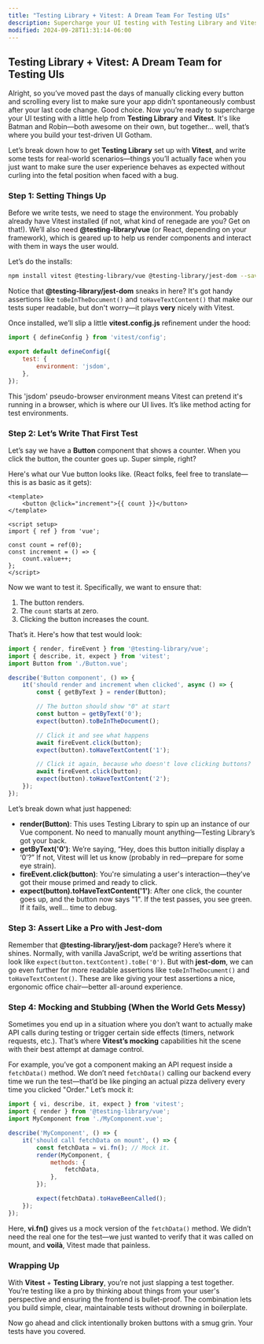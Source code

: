 ```yaml
---
title: "Testing Library + Vitest: A Dream Team For Testing UIs"
description: Supercharge your UI testing with Testing Library and Vitest.
modified: 2024-09-28T11:31:14-06:00
---
```


## Testing Library + Vitest: A Dream Team for Testing UIs

Alright, so you’ve moved past the days of manually clicking every button and scrolling every list to make sure your app didn’t spontaneously combust after your last code change. Good choice. Now you’re ready to supercharge your UI testing with a little help from **Testing Library** and **Vitest**. It's like Batman and Robin—both awesome on their own, but together… well, that’s where you build your test-driven UI Gotham.

Let’s break down how to get **Testing Library** set up with **Vitest**, and write some tests for real-world scenarios—things you’ll actually face when you just want to make sure the user experience behaves as expected without curling into the fetal position when faced with a bug.

### Step 1: Setting Things Up

Before we write tests, we need to stage the environment. You probably already have Vitest installed (if not, what kind of renegade are you? Get on that!). We’ll also need **@testing-library/vue** (or React, depending on your framework), which is geared up to help us render components and interact with them in ways the user would.

Let’s do the installs:

```bash
npm install vitest @testing-library/vue @testing-library/jest-dom --save-dev
```

Notice that **@testing-library/jest-dom** sneaks in here? It's got handy assertions like `toBeInTheDocument()` and `toHaveTextContent()` that make our tests super readable, but don't worry—it plays **very** nicely with Vitest.

Once installed, we’ll slip a little **vitest.config.js** refinement under the hood:

```javascript
import { defineConfig } from 'vitest/config';

export default defineConfig({
	test: {
		environment: 'jsdom',
	},
});
```

This 'jsdom' pseudo-browser environment means Vitest can pretend it's running in a browser, which is where our UI lives. It’s like method acting for test environments.

### Step 2: Let’s Write That First Test

Let’s say we have a **Button** component that shows a counter. When you click the button, the counter goes up. Super simple, right?

Here's what our Vue button looks like. (React folks, feel free to translate—this is as basic as it gets):

```vue
<template>
	<button @click="increment">{{ count }}</button>
</template>

<script setup>
import { ref } from 'vue';

const count = ref(0);
const increment = () => {
	count.value++;
};
</script>
```

Now we want to test it. Specifically, we want to ensure that:

1. The button renders.
2. The `count` starts at zero.
3. Clicking the button increases the count.

That’s it. Here's how that test would look:

```javascript
import { render, fireEvent } from '@testing-library/vue';
import { describe, it, expect } from 'vitest';
import Button from './Button.vue';

describe('Button component', () => {
	it('should render and increment when clicked', async () => {
		const { getByText } = render(Button);

		// The button should show "0" at start
		const button = getByText('0');
		expect(button).toBeInTheDocument();

		// Click it and see what happens
		await fireEvent.click(button);
		expect(button).toHaveTextContent('1');

		// Click it again, because who doesn't love clicking buttons?
		await fireEvent.click(button);
		expect(button).toHaveTextContent('2');
	});
});
```

Let’s break down what just happened:

- **render(Button)**: This uses Testing Library to spin up an instance of our Vue component. No need to manually mount anything—Testing Library’s got your back.
- **getByText('0')**: We’re saying, “Hey, does this button initially display a ‘0’?” If not, Vitest will let us know (probably in red—prepare for some eye strain).
- **fireEvent.click(button)**: You're simulating a user's interaction—they’ve got their mouse primed and ready to click.
- **expect(button).toHaveTextContent('1')**: After one click, the counter goes up, and the button now says "1". If the test passes, you see green. If it fails, well… time to debug.

### Step 3: Assert Like a Pro with Jest-dom

Remember that **@testing-library/jest-dom** package? Here’s where it shines. Normally, with vanilla JavaScript, we’d be writing assertions that look like `expect(button.textContent).toBe('0')`. But with **jest-dom**, we can go even further for more readable assertions like `toBeInTheDocument()` and `toHaveTextContent()`. These are like giving your test assertions a nice, ergonomic office chair—better all-around experience.

### Step 4: Mocking and Stubbing (When the World Gets Messy)

Sometimes you end up in a situation where you don’t want to actually make API calls during testing or trigger certain side effects (timers, network requests, etc.). That’s where **Vitest’s mocking** capabilities hit the scene with their best attempt at damage control.

For example, you’ve got a component making an API request inside a `fetchData()` method. We don’t need `fetchData()` calling our backend every time we run the test—that’d be like pinging an actual pizza delivery every time you clicked "Order." Let’s mock it:

```javascript
import { vi, describe, it, expect } from 'vitest';
import { render } from '@testing-library/vue';
import MyComponent from './MyComponent.vue';

describe('MyComponent', () => {
	it('should call fetchData on mount', () => {
		const fetchData = vi.fn(); // Mock it.
		render(MyComponent, {
			methods: {
				fetchData,
			},
		});

		expect(fetchData).toHaveBeenCalled();
	});
});
```

Here, **vi.fn()** gives us a mock version of the `fetchData()` method. We didn’t need the real one for the test—we just wanted to verify that it was called on mount, and **voilà**, Vitest made that painless.

### Wrapping Up

With **Vitest** + **Testing Library**, you’re not just slapping a test together. You’re testing like a pro by thinking about things from your user's perspective and ensuring the frontend is bullet-proof. The combination lets you build simple, clear, maintainable tests without drowning in boilerplate.

Now go ahead and click intentionally broken buttons with a smug grin. Your tests have you covered.

```ts

```
